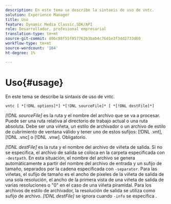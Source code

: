 ```yaml
---
description: En este tema se describe la sintaxis de uso de vntc.
solution: Experience Manager
title: Uso
feature: Dynamic Media Classic,SDK/API
role: Desarrollador, profesional empresarial
translation-type: tm+mt
source-git-commit: d0bc88f55f857762b3bab4c76d1e3f3dd2733d60
workflow-type: tm+mt
source-wordcount: '164'
ht-degree: 1%

---
```



# Uso{#usage}

En este tema se describe la sintaxis de uso de vntc.

`vntc [ *[!DNL options]*] *[!DNL sourceFile]* [ *[!DNL destFile]*]`

*[!DNL sourceFile]* es la ruta y el nombre del archivo que se va a procesar. Puede ser una ruta relativa al directorio de trabajo actual o una ruta absoluta. Debe ser una viñeta, un estilo de archivador o un archivo de estilo de cubrimiento de ventana válido y tener uno de estos sufijos: [!DNL .vnt], [!DNL .vnc] o [!DNL .vnw]. Obligatorio.

*[!DNL destFile]* es la ruta y el nombre del archivo de viñeta de salida. Si no se especifica, el archivo de salida se coloca en la carpeta especificada con `-destpath`. En esta situación, el nombre del archivo se genera automáticamente a partir del nombre del archivo de entrada y un sufijo de tamaño, separados por la cadena especificada con `-separator`. Para las viñetas, el sufijo de tamaño es el ancho de píxeles de la viñeta de salida de una sola resolución, el ancho de la primera vista de una viñeta de salida de varias resoluciones o &quot;0&quot; en el caso de una viñeta piramidal. Para los archivos de estilo de archivador, la resolución de salida se utiliza como sufijo de archivo. *[!DNL destFile]* se ignora cuando  `-info` se especifica .
